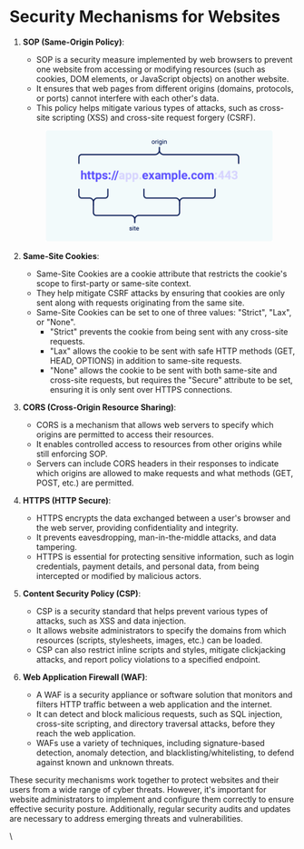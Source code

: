 # Security Mechanisms for Websites

1.  **SOP (Same-Origin Policy)**:

    * SOP is a security measure implemented by web browsers to prevent one website from accessing or modifying resources (such as cookies, DOM elements, or JavaScript objects) on another website.
    * It ensures that web pages from different origins (domains, protocols, or ports) cannot interfere with each other's data.
    * This policy helps mitigate various types of attacks, such as cross-site scripting (XSS) and cross-site request forgery (CSRF).

    <figure><img src="../../.gitbook/assets/image (3) (1) (1) (1) (1) (1) (1) (1).png" alt=""><figcaption></figcaption></figure>
2. **Same-Site Cookies**:
   * Same-Site Cookies are a cookie attribute that restricts the cookie's scope to first-party or same-site context.
   * They help mitigate CSRF attacks by ensuring that cookies are only sent along with requests originating from the same site.
   * Same-Site Cookies can be set to one of three values: "Strict", "Lax", or "None".
     * "Strict" prevents the cookie from being sent with any cross-site requests.
     * "Lax" allows the cookie to be sent with safe HTTP methods (GET, HEAD, OPTIONS) in addition to same-site requests.
     * "None" allows the cookie to be sent with both same-site and cross-site requests, but requires the "Secure" attribute to be set, ensuring it is only sent over HTTPS connections.
3. **CORS (Cross-Origin Resource Sharing)**:
   * CORS is a mechanism that allows web servers to specify which origins are permitted to access their resources.
   * It enables controlled access to resources from other origins while still enforcing SOP.
   * Servers can include CORS headers in their responses to indicate which origins are allowed to make requests and what methods (GET, POST, etc.) are permitted.
4. **HTTPS (HTTP Secure)**:
   * HTTPS encrypts the data exchanged between a user's browser and the web server, providing confidentiality and integrity.
   * It prevents eavesdropping, man-in-the-middle attacks, and data tampering.
   * HTTPS is essential for protecting sensitive information, such as login credentials, payment details, and personal data, from being intercepted or modified by malicious actors.
5. **Content Security Policy (CSP)**:
   * CSP is a security standard that helps prevent various types of attacks, such as XSS and data injection.
   * It allows website administrators to specify the domains from which resources (scripts, stylesheets, images, etc.) can be loaded.
   * CSP can also restrict inline scripts and styles, mitigate clickjacking attacks, and report policy violations to a specified endpoint.
6. **Web Application Firewall (WAF)**:
   * A WAF is a security appliance or software solution that monitors and filters HTTP traffic between a web application and the internet.
   * It can detect and block malicious requests, such as SQL injection, cross-site scripting, and directory traversal attacks, before they reach the web application.
   * WAFs use a variety of techniques, including signature-based detection, anomaly detection, and blacklisting/whitelisting, to defend against known and unknown threats.

These security mechanisms work together to protect websites and their users from a wide range of cyber threats. However, it's important for website administrators to implement and configure them correctly to ensure effective security posture. Additionally, regular security audits and updates are necessary to address emerging threats and vulnerabilities.



\
